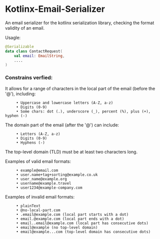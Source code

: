 # Kotlinx-Email-Serializer
An email serializer for the kotlinx serialization library, checking the format validity of an email.

Usagle:

```kotlin
@Serializable
data class ContactRequest(
    val email: EmailString,
    ....
)

```

### Constrains verfied:

It allows for a range of characters in the local part of the email (before the '@'), including:
```
     • Uppercase and lowercase letters (A-Z, a-z)
     • Digits (0-9)
     • Some chars: dot (.), underscore (_), percent (%), plus (+), hyphen (-)
```
The domain part of the email (after the '@') can include:
```
     • Letters (A-Z, a-z)
     • Digits (0-9)
     • Hyphens (-)
```

The top-level domain (TLD) must be at least two characters long.

Examples of valid email formats:
```
     • example@email.com
     • user.name+tag+sorting@example.co.uk
     • user_name@example.org
     • username@example.travel
     • user1234@example-company.com
```
Examples of invalid email formats:
```
     • plainText
     • @no-local-part.com
     • .email@example.com (local part starts with a dot)
     • email.@example.com (local part ends with a dot)
     • email..email@example.com (local part has consecutive dots)
     • email@example (no top-level domain)
     • email@example...com (top-level domain has consecutive dots)
```
   
